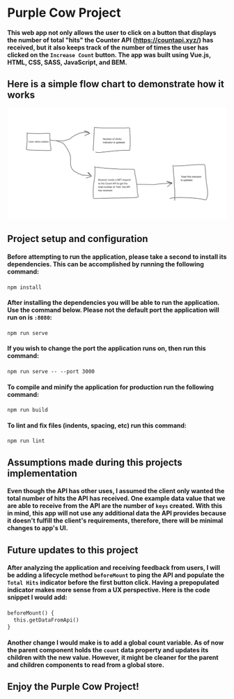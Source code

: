 # Purple Cow Project
#### This web app not only allows the user to click on a button that displays the number of total "hits" the Counter API (https://countapi.xyz/) has received, but it also keeps track of the number of times the user has clicked on the `Increase Count` button. The app was built using Vue.js, HTML, CSS, SASS, JavaScript, and BEM.

## Here is a simple flow chart to demonstrate how it works
<img src="./src/assets/flowchart.jpg" alt="">

## Project setup and configuration
#### Before attempting to run the application, please take a second to install its dependencies. This can be accomplished by running the following command:
```
npm install
```
#### After installing the dependencies you will be able to run the application. Use the command below. Please not the default port the application will run on is `:8080`:  
```
npm run serve
```
#### If you wish to change the port the application runs on, then run this command:
```
npm run serve -- --port 3000
```
#### To compile and minify the application for production run the following command:
```
npm run build
```
#### To lint and fix files (indents, spacing, etc) run this command:
```
npm run lint
```

## Assumptions made during this projects implementation
#### Even though the API has other uses, I assumed the client only wanted the total number of hits the API has received. One example data value that we are able to receive from the API are the number of `keys` created. With this in mind, this app will not use any additional data the API provides because it doesn't fulfill the client's requirements, therefore, there will be minimal changes to app's UI.


## Future updates to this project
#### After analyzing the application and receiving feedback from users, I will be adding a lifecycle method `beforeMount` to ping the API and populate the `Total Hits` indicator before the first button click. Having a prepopulated indicator makes more sense from a UX perspective. Here is the code snippet I would add:
```
beforeMount() {
  this.getDataFromApi()
}
```

#### Another change I would make is to add a global count variable. As of now the parent component holds the `count` data property and updates its children with the new value. However, it might be cleaner for the parent and children components to read from a global store.


## Enjoy the Purple Cow Project!


